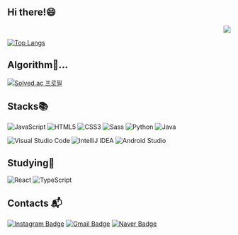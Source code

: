## Hi there!😄

<div align=right>
  <a href="https://hits.seeyoufarm.com"><img src="https://hits.seeyoufarm.com/api/count/incr/badge.svg?url=https%3A%2F%2Fgithub.com%2Fssh-24%2Fhit-counter"/></a> 
</div>

<!-- ![ssh-24's GitHub stats](https://github-readme-stats.vercel.app/api?username=ssh-24&show_icons=true&theme=swift) -->

[![Top Langs](https://github-readme-stats.vercel.app/api/top-langs/?username=ssh-24&layout=compact&theme=swift&langs_count=20)](https://github.com/anuraghazra/github-readme-stats)

## Algorithm🤔...
[![Solved.ac 프로필](http://mazassumnida.wtf/api/v2/generate_badge?boj=sonsh5364)](https://solved.ac/sonsh5364)

## Stacks📚
![JavaScript](https://img.shields.io/badge/JavaScript-F7DF1E.svg?&style=for-the-badge&logo=JavaScript&logoColor=white)
![HTML5](https://img.shields.io/badge/HTML5-E34F26.svg?&style=for-the-badge&logo=HTML5&logoColor=white)
![CSS3](https://img.shields.io/badge/CSS3-1572B6.svg?&style=for-the-badge&logo=CSS3&logoColor=white)
![Sass](https://img.shields.io/badge/Sass-CC6699.svg?&style=for-the-badge&logo=Sass&logoColor=white)
![Python](https://img.shields.io/badge/Python-3776AB.svg?&style=for-the-badge&logo=Python&logoColor=white)
![Java](https://img.shields.io/badge/Java-007396.svg?&style=for-the-badge&logo=Java&logoColor=white)

![Visual Studio Code](https://img.shields.io/badge/Visual%20Studio%20Code-007ACC.svg?&style=for-the-badge&logo=Visual%20Studio%20Code&logoColor=white)
![IntelliJ IDEA](https://img.shields.io/badge/IntelliJ%20IDEA-000000.svg?&style=for-the-badge&logo=IntelliJ%20IDEA&logoColor=white)
![Android Studio](https://img.shields.io/badge/Android%20Studio-3DDC84.svg?&style=for-the-badge&logo=Android%20Studio&logoColor=white)

## Studying🌱
![React](https://img.shields.io/badge/React-61DAFB.svg?&style=for-the-badge&logo=React&logoColor=white)
![TypeScript](https://img.shields.io/badge/TypeScript-3178C6.svg?&style=for-the-badge&logo=TypeScript&logoColor=white)

## Contacts :mailbox_with_mail:
[![Instagram Badge](https://img.shields.io/badge/Instagram-E4405F?style=flat&logo=Instagram&logoColor=white&link=https://www.instagram.com/seunghwaneeee/)](https://www.instagram.com/seunghwaneeee/) [![Gmail Badge](https://img.shields.io/badge/Gmail-d14836?style=flat&logo=Gmail&logoColor=white&link=mailto:sonsh5364@gmail.com)](mailto:sonsh5364@gmail.com) [![Naver Badge](https://img.shields.io/badge/Naver-03C75A?style=flat&logo=Naver&logoColor=white&link=mailto:sonsh5364@naver.com)](mailto:sonsh5364@naver.com)
